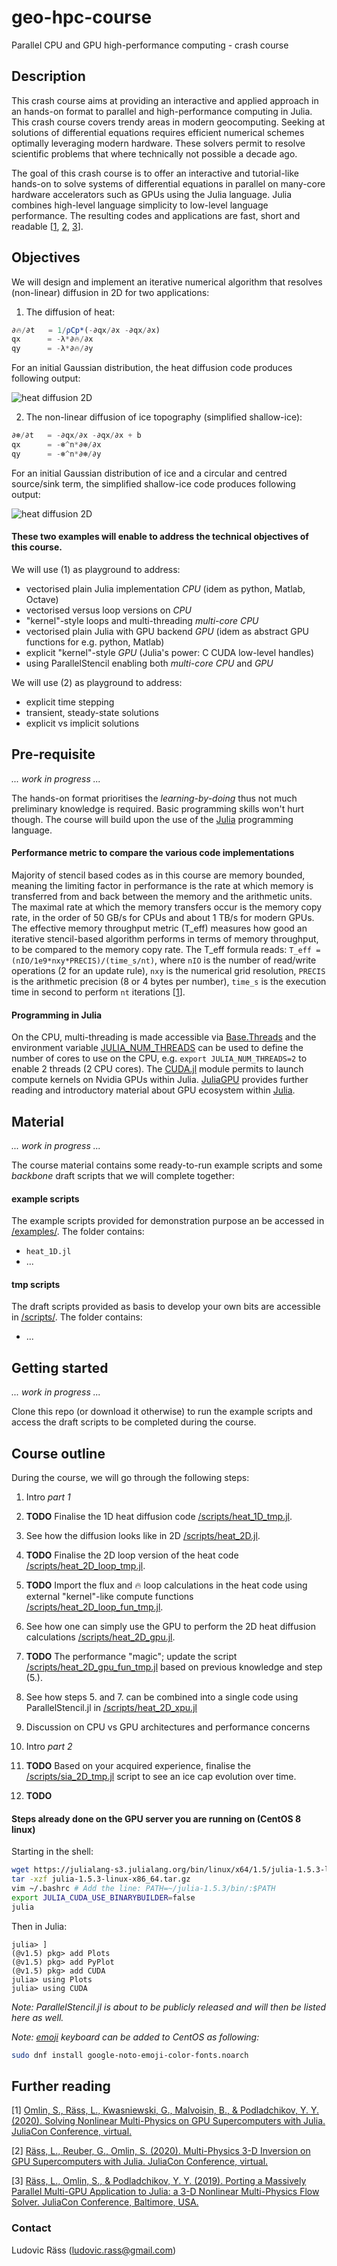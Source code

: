 # geo-hpc-course
Parallel CPU and GPU high-performance computing - crash course

## Description
This crash course aims at providing an interactive and applied approach in an hands-on format to parallel and high-performance computing in Julia. This crash course covers trendy areas in modern geocomputing. Seeking at solutions of differential equations requires efficient numerical schemes optimally leveraging modern hardware. These solvers permit to resolve scientific problems that where technically not possible a decade ago.

The goal of this crash course is to offer an interactive and tutorial-like hands-on to solve systems of differential equations in parallel on many-core hardware accelerators such as GPUs using the Julia language. Julia combines high-level language simplicity to low-level language performance. The resulting codes and applications are fast, short and readable \[[1][JuliaCon20a], [2][JuliaCon20b], [3][JuliaCon19]\].

## Objectives
We will design and implement an iterative numerical algorithm that resolves (non-linear) diffusion in 2D for two applications:

1. The diffusion of heat:
```julia
∂🔥/∂t	= 1/ρCp*(-∂qx/∂x -∂qx/∂x)
qx     	= -λ*∂🔥/∂x
qy     	= -λ*∂🔥/∂y
```
For an initial Gaussian distribution, the heat diffusion code produces following output:

![heat diffusion 2D](/docs/heat_2D.gif)

2. The non-linear diffusion of ice topography (simplified shallow-ice):
```julia
∂❄/∂t	= -∂qx/∂x -∂qx/∂x + b
qx     	= -❄^n*∂❄/∂x
qy     	= -❄^n*∂❄/∂y
```
For an initial Gaussian distribution of ice and a circular and centred source/sink term, the simplified shallow-ice code produces following output:

![heat diffusion 2D](/docs/sia_2D_ss.png)

#### These two examples will enable to address the technical objectives of this course.

We will use (1) as playground to address:
- vectorised plain Julia implementation _CPU_ (idem as python, Matlab, Octave)
- vectorised versus loop versions on _CPU_
- "kernel"-style loops and multi-threading _multi-core CPU_
- vectorised plain Julia with GPU backend _GPU_ (idem as abstract GPU functions for e.g. python, Matlab)
- explicit "kernel"-style _GPU_ (Julia's power: C CUDA low-level handles)
- using ParallelStencil enabling both _multi-core CPU_ and _GPU_

We will use (2) as playground to address:
- explicit time stepping
- transient, steady-state solutions
- explicit vs implicit solutions

## Pre-requisite
_... work in progress ..._

The hands-on format prioritises the _learning-by-doing_ thus not much preliminary knowledge is required. Basic programming skills won't hurt though. The course will build upon the use of the [Julia] programming language. 

#### Performance metric to compare the various code implementations
Majority of stencil based codes as in this course are memory bounded, meaning the limiting factor in performance is the rate at which memory is transferred from and back between the memory and the arithmetic units. The maximal rate at which the memory transfers occur is the memory copy rate, in the order of 50 GB/s for CPUs and about 1 TB/s for modern GPUs. The effective memory throughput metric (T_eff) measures how good an iterative stencil-based algorithm performs in terms of memory throughput, to be compared to the memory copy rate. The T_eff formula reads: `T_eff = (nIO/1e9*nxy*PRECIS)/(time_s/nt)`, where `nIO` is the number of read/write operations (2 for an update rule), `nxy` is the numerical grid resolution, `PRECIS` is the arithmetic precision (8 or 4 bytes per number), `time_s` is the execution time in second to perform `nt` iterations \[[1][JuliaCon20a]].

#### Programming in Julia
On the CPU, multi-threading is made accessible via [Base.Threads] and the environment variable [JULIA_NUM_THREADS] can be used to define the number of cores to use on the CPU, e.g. `export JULIA_NUM_THREADS=2` to enable 2 threads (2 CPU cores). The [CUDA.jl] module permits to launch compute kernels on Nvidia GPUs within Julia. [JuliaGPU] provides further reading and introductory material about GPU ecosystem within [Julia].

## Material
_... work in progress ..._

The course material contains some ready-to-run example scripts and some _backbone_ draft scripts that we will complete together:

#### example scripts
The example scripts provided for demonstration purpose an be accessed in [/examples/](/examples/). The folder contains:
- `heat_1D.jl`
- ...

#### tmp scripts
The draft scripts provided as basis to develop your own bits are accessible in [/scripts/](/scripts/). The folder contains:
- ...

## Getting started
_... work in progress ..._

Clone this repo (or download it otherwise) to run the example scripts and access the draft scripts to be completed during the course.



## Course outline
During the course, we will go through the following steps:

1. Intro _part 1_
2. **TODO** Finalise the 1D heat diffusion code [/scripts/heat_1D_tmp.jl](/scripts/heat_1D_tmp.jl).
3. See how the diffusion looks like in 2D [/scripts/heat_2D.jl](/scripts/heat_2D.jl).
4. **TODO** Finalise the 2D loop version of the heat code [/scripts/heat_2D_loop_tmp.jl](/scripts/heat_2D_loop_tmp.jl).
5. **TODO** Import the flux and 🔥 loop calculations in the heat code using external "kernel"-like compute functions [/scripts/heat_2D_loop_fun_tmp.jl](/scripts/heat_2D_loop_fun_tmp.jl).
6. See how one can simply use the GPU to perform the 2D heat diffusion calculations [/scripts/heat_2D_gpu.jl](/scripts/heat_2D_gpu.jl).
7. **TODO** The performance "magic"; update the script [/scripts/heat_2D_gpu_fun_tmp.jl](/scripts/heat_2D_gpu_fun_tmp.jl) based on previous knowledge and step (5.).
8. See how steps 5. and 7. can be combined into a single code using ParallelStencil.jl in [/scripts/heat_2D_xpu.jl](/scripts/heat_2D_xpu.jl)
9. Discussion on CPU vs GPU architectures and performance concerns

10. Intro _part 2_
11. **TODO** Based on your acquired experience, finalise the [/scripts/sia_2D_tmp.jl](/scripts/sia_2D_tmp.jl) script to see an ice cap evolution over time.
12. **TODO**


#### Steps already done on the GPU server you are running on (CentOS 8 linux)

Starting in the shell:
```sh
wget https://julialang-s3.julialang.org/bin/linux/x64/1.5/julia-1.5.3-linux-x86_64.tar.gz
tar -xzf julia-1.5.3-linux-x86_64.tar.gz
vim ~/.bashrc # Add the line: PATH=~/julia-1.5.3/bin/:$PATH
export JULIA_CUDA_USE_BINARYBUILDER=false
julia
```
Then in Julia:
```julia-repl
julia> ]
(@v1.5) pkg> add Plots
(@v1.5) pkg> add PyPlot
(@v1.5) pkg> add CUDA
julia> using Plots
julia> using CUDA 
```
_Note: ParallelStencil.jl is about to be publicly released and will then be listed here as well._

_Note: [emoji] keyboard can be added to CentOS as following:_
```sh
sudo dnf install google-noto-emoji-color-fonts.noarch
```

## Further reading
\[1\] [Omlin, S., Räss, L., Kwasniewski, G., Malvoisin, B., & Podladchikov, Y. Y. (2020). Solving Nonlinear Multi-Physics on GPU Supercomputers with Julia. JuliaCon Conference, virtual.][JuliaCon20a]

\[2\] [Räss, L., Reuber, G., Omlin, S. (2020). Multi-Physics 3-D Inversion on GPU Supercomputers with Julia. JuliaCon Conference, virtual.][JuliaCon20b]

\[3\] [Räss, L., Omlin, S., & Podladchikov, Y. Y. (2019). Porting a Massively Parallel Multi-GPU Application to Julia: a 3-D Nonlinear Multi-Physics Flow Solver. JuliaCon Conference, Baltimore, USA.][JuliaCon19]


### Contact
Ludovic Räss (ludovic.rass@gmail.com)

[JuliaCon20a]: https://www.youtube.com/watch?v=vPsfZUqI4_0
[JuliaCon20b]: https://www.youtube.com/watch?v=1t1AKnnGRqA
[JuliaCon19]: https://www.youtube.com/watch?v=b90qqbYJ58Q
[Julia]: https://julialang.org
[Base.Threads]: https://docs.julialang.org/en/v1/base/multi-threading/
[JULIA_NUM_THREADS]:https://docs.julialang.org/en/v1.0.0/manual/environment-variables/#JULIA_NUM_THREADS-1
[CUDA.jl]: https://github.com/JuliaGPU/CUDA.jl
[Julia REPL]: https://docs.julialang.org/en/v1/stdlib/REPL/
[JuliaGPU]: https://juliagpu.org
[emoji]: https://opensource.com/article/19/10/how-type-emoji-linux
